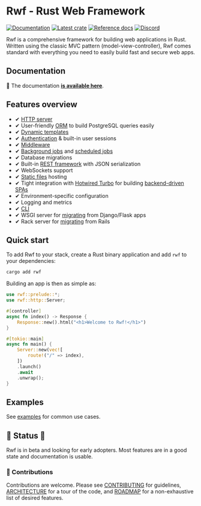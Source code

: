# Rwf &dash; Rust Web Framework

[![Documentation](https://img.shields.io/badge/documentation-blue?style=flat)](https://levkk.github.io/rwf/)
[![Latest crate](https://img.shields.io/crates/v/rwf.svg)](https://crates.io/crates/rwf)
[![Reference docs](https://img.shields.io/docsrs/rwf)](https://docs.rs/rwf/latest/rwf/)
[![Discord](https://img.shields.io/discord/1312902913974210600)](https://discord.gg/Q62HmJegPY)


Rwf is a comprehensive framework for building web applications in Rust. Written using the classic MVC  pattern (model-view-controller), Rwf comes standard with everything you need to easily build fast and secure web apps.

## Documentation

&#128216; The documentation **[is available here](https://levkk.github.io/rwf/)**.

## Features overview

- &#10004; [HTTP server](https://github.com/levkk/rwf/tree/main/examples/quick-start)
- &#10004; User-friendly [ORM](https://github.com/levkk/rwf/tree/main/examples/orm) to build PostgreSQL queries easily
- &#10004; [Dynamic templates](https://github.com/levkk/rwf/tree/main/examples/dynamic-templates)
- &#10004; [Authentication](https://github.com/levkk/rwf/tree/main/examples/auth) & built-in user sessions
- &#10004; [Middleware](https://github.com/levkk/rwf/tree/main/examples/middleware)
- &#10004; [Background jobs](https://github.com/levkk/rwf/tree/main/examples/background-jobs) and [scheduled jobs](https://github.com/levkk/rwf/tree/main/examples/scheduled-jobs)
- &#10004; Database migrations
- &#10004; Built-in [REST framework](https://github.com/levkk/rwf/tree/main/examples/rest) with JSON serialization
- &#10004; WebSockets support
- &#10004; [Static files](https://github.com/levkk/rwf/tree/main/examples/static-files) hosting
- &#10004; Tight integration with [Hotwired Turbo](https://turbo.hotwired.dev/) for building [backend-driven SPAs](https://github.com/levkk/rwf/tree/main/examples/turbo)
- &#10004; Environment-specific configuration
- &#10004; Logging and metrics
- &#10004; [CLI](https://github.com/levkk/rwf/tree/main/rwf-cli)
- &#10004; WSGI server for [migrating](https://github.com/levkk/rwf/tree/main/examples/django) from Django/Flask apps
- &#10004; Rack server for [migrating](https://github.com/levkk/rwf/tree/main/examples/rails) from Rails

## Quick start

To add Rwf to your stack, create a Rust binary application and add `rwf` to your dependencies:

```bash
cargo add rwf
```

Building an app is then as simple as:

```rust
use rwf::prelude::*;
use rwf::http::Server;

#[controller]
async fn index() -> Response {
    Response::new().html("<h1>Welcome to Rwf!</h1>")
}

#[tokio::main]
async fn main() {
    Server::new(vec![
        route!("/" => index),
    ])
    .launch()
    .await
    .unwrap();
}
```

## Examples

See [examples](https://github.com/levkk/rwf/tree/main/examples) for common use cases.

## &#128678; Status &#128678;

Rwf is in beta and looking for early adopters. Most features are in a good state and documentation is usable.

### &#128295; Contributions

Contributions are welcome. Please see [CONTRIBUTING](https://github.com/levkk/rwf/tree/main/CONTRIBUTING.md) for guidelines, [ARCHITECTURE](https://github.com/levkk/rwf/tree/main/ARCHITECTURE.md) for a tour of the code, and [ROADMAP](https://github.com/levkk/rwf/tree/main/ROADMAP.md) for a non-exhaustive list of desired features.
